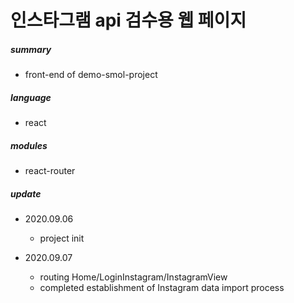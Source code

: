 # 인스타그램 api 검수용 웹 페이지

##### summary
  - front-end of demo-smol-project

##### language
  - react

##### modules
  - react-router

##### update
  - 2020.09.06
    - project init

  - 2020.09.07
    - routing Home/LoginInstagram/InstagramView
    - completed establishment of Instagram data import process
